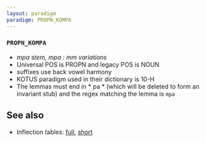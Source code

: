 ```yaml
---
layout: paradigm
paradigm: PROPN_KOMPA
---
```

### ` PROPN_KOMPA `

* _mpa stem, mpa : mm variations_
* Universal POS is PROPN and legacy POS is NOUN
* suffixes use back vowel harmony
* KOTUS paradigm used in their dictionary is 10-H
* The lemmas must end in * pa * (which will be deleted to form an invariant stub) and the regex matching the lemma is ` mpa `

## See also

* Inflection tables: [full](gen/K/Kompa.html), [short](gen/K/Kompa_wikt.html)

